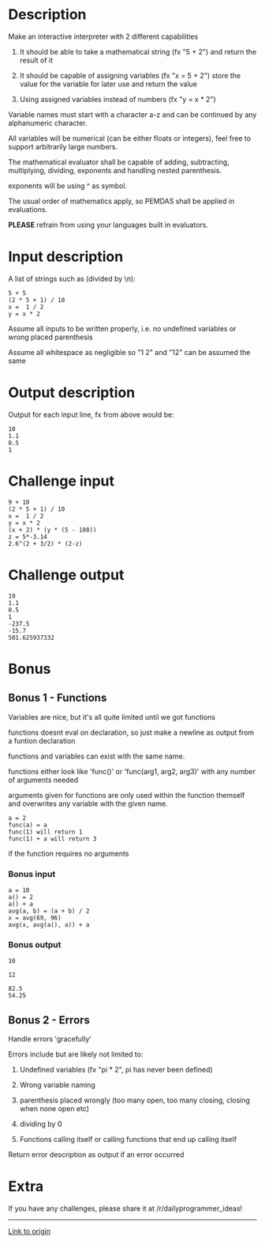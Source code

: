 # Description
Make an interactive interpreter with 2 different capabilities

1. It should be able to take a mathematical string (fx "5 + 2") and return the result of it

2. It should be capable of assigning variables (fx "x = 5 + 2") store the value for the variable for later use and return the value

3. Using assigned variables instead of numbers (fx "y = x * 2")

Variable names must start with a character a-z and can be continued by any alphanumeric character.

All variables will be numerical (can be either floats or integers), feel free to support arbitrarily large numbers.

The mathematical evaluator shall be capable of adding, subtracting, multiplying, dividing, exponents and handling nested parenthesis.

exponents will be using ^ as symbol.

The usual order of mathematics apply, so PEMDAS shall be applied in evaluations.

**PLEASE** refrain from using your languages built in evaluators.

# Input description
A list of strings such as (divided by \n):

    5 + 5
    (2 * 5 + 1) / 10
    x =  1 / 2
    y = x * 2

Assume all inputs to be written properly, i.e. no undefined variables or wrong placed parenthesis

Assume all whitespace as negligible so "1 2" and "12" can be assumed the same

# Output description
Output for each input line, fx from above would be:

    10
    1.1
    0.5
    1

# Challenge input

    9 + 10
    (2 * 5 + 1) / 10
    x =  1 / 2
    y = x * 2
    (x + 2) * (y * (5 - 100))
    z = 5*-3.14
    2.6^(2 + 3/2) * (2-z)

# Challenge output

    19
    1.1
    0.5
    1
    -237.5
    -15.7
    501.625937332

# Bonus

## Bonus 1 - Functions

Variables are nice, but it's all quite limited until we got functions

functions doesnt eval on declaration, so just make a newline as output from a funtion declaration

functions and variables can exist with the same name.

functions either look like 'func()' or 'func(arg1, arg2, arg3)' with any number of arguments needed

arguments given for functions are only used within the function themself and overwrites any variable with the given name.

    a = 2
    func(a) = a
    func(1) will return 1
    func(1) + a will return 3


if the function requires no arguments


### Bonus input

    a = 10
    a() = 2
    a() + a
    avg(a, b) = (a + b) / 2
    x = avg(69, 96)
    avg(x, avg(a(), a)) + a

### Bonus output

    10
    
    12
    
    82.5
    54.25

## Bonus 2 - Errors
Handle errors 'gracefully'

Errors include but are likely not limited to:

1. Undefined variables (fx "pi * 2", pi has never been defined)

2. Wrong variable naming

3. parenthesis placed wrongly (too many open, too many closing, closing when none open etc)

4. dividing by 0

5. Functions calling itself or calling functions that end up calling itself

Return error description as output if an error occurred

# Extra

If you have any challenges, please share it at /r/dailyprogrammer_ideas!

---

[Link to origin](https://www.reddit.com/r/dailyprogrammer/7096nu)